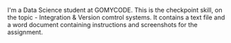 I'm a Data Science student at GOMYCODE.
This is the checkpoint skill, on the topic - Integration & Version comtrol systems.
It contains a text file and a word document containing instructions and screenshots for the assignment.
